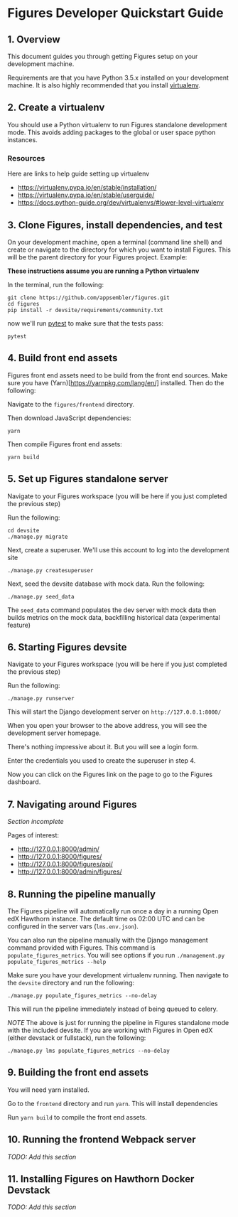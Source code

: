 # Figures Developer Quickstart Guide

## 1. Overview

This document guides you through getting Figures setup on your development machine.

Requirements are that you have Python 3.5.x installed on your development machine. It is also highly recommended that you install [virtualenv](https://virtualenv.pypa.io/).

## 2. Create a virtualenv

You should use a Python virtualenv to run Figures standalone development mode. This avoids adding packages to the global or user space python instances.

### Resources

Here are links to help guide setting up virtualenv

- https://virtualenv.pypa.io/en/stable/installation/
- https://virtualenv.pypa.io/en/stable/userguide/
- https://docs.python-guide.org/dev/virtualenvs/#lower-level-virtualenv

## 3. Clone Figures, install dependencies, and test

On your development machine, open a terminal (command line shell) and create or navigate to the directory for which you want to install Figures. This will be the parent directory for your Figures project. Example:

**These instructions assume you are running a Python virtualenv**

In the terminal, run the following:

```
git clone https://github.com/appsembler/figures.git
cd figures
pip install -r devsite/requirements/community.txt
```

now we'll run [pytest](https://docs.pytest.org/) to make sure that the tests pass:

```
pytest
```

## 4. Build front end assets

Figures front end assets need to be build from the front end sources. Make sure you have (Yarn)[https://yarnpkg.com/lang/en/] installed. Then do the following:

Navigate to the `figures/frontend` directory.

Then download JavaScript dependencies:

```
yarn
```

Then compile Figures front end assets:

```
yarn build
```

## 5. Set up Figures standalone server

Navigate to your Figures workspace (you will be here if you just completed the previous step)

Run the following:

```
cd devsite
./manage.py migrate
```

Next, create a superuser. We'll use this account to log into the development site

```
./manage.py createsuperuser
```

Next, seed the devsite database with mock data. Run the following:

```
./manage.py seed_data
```

The `seed_data` command populates the dev server with mock data then builds metrics on the mock data, backfilling historical data (experimental feature)

## 6. Starting Figures devsite

Navigate to your Figures workspace (you will be here if you just completed the previous step)

Run the following:

```
./manage.py runserver
```

This will start the Django development server on `http://127.0.0.1:8000/`

When you open your browser to the above address, you will see the development server homepage.

There's nothing impressive about it. But you will see a login form.

Enter the credentials you used to create the superuser in step 4.

Now you can click on the Figures link on the page to go to the Figures dashboard.

## 7. Navigating around Figures

_Section incomplete_

Pages of interest:

- http://127.0.0.1:8000/admin/
- http://127.0.0.1:8000/figures/
- http://127.0.0.1:8000/figures/api/
- http://127.0.0.1:8000/admin/figures/

## 8. Running the pipeline manually

The Figures pipeline will automatically run once a day in a running Open edX Hawthorn instance. The default time os 02:00 UTC and can be configured in the server vars (`lms.env.json`).

You can also run the pipeline manually with the Django management command provided with Figures. This command is `populate_figures_metrics`. You will see options if you run `./management.py populate_figures_metrics --help`

Make sure you have your development virtualenv running. Then navigate to the `devsite` directory and run the following:

```
./manage.py populate_figures_metrics --no-delay
```

This will run the pipeline immediately instead of being queued to celery.

_NOTE_ The above is just for running the pipeline in Figures standalone mode with the included devsite. If you are working with Figures in Open edX (either devstack or fullstack), run the following:

```
./manage.py lms populate_figures_metrics --no-delay
```

## 9. Building the front end assets

You will need yarn installed.

Go to the `frontend` directory and run `yarn`. This will install dependencies

Run `yarn build` to compile the front end assets.

## 10. Running the frontend Webpack server

_TODO: Add this section_

## 11. Installing Figures on Hawthorn Docker Devstack

_TODO: Add this section_
